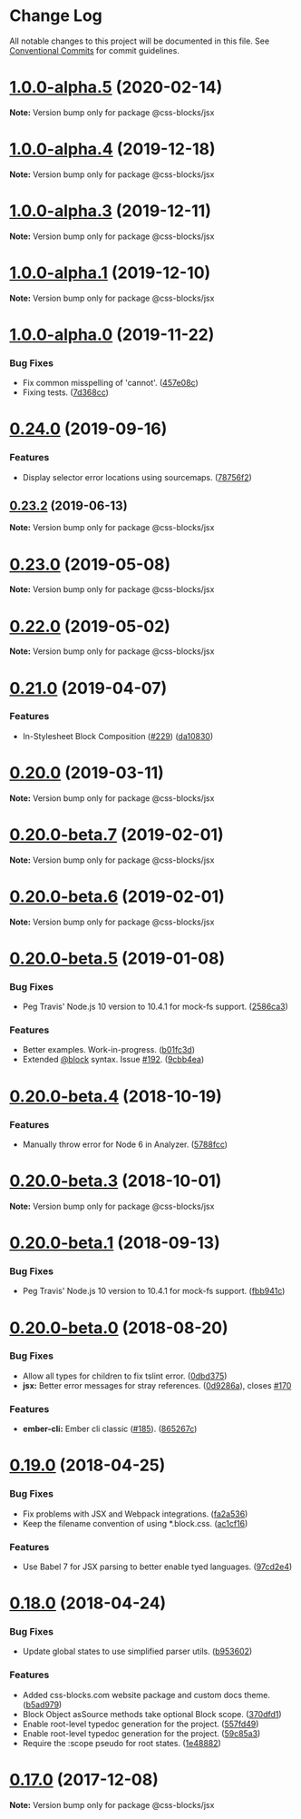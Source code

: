 # Change Log

All notable changes to this project will be documented in this file.
See [Conventional Commits](https://conventionalcommits.org) for commit guidelines.

# [1.0.0-alpha.5](https://github.com/linkedin/css-blocks/tree/master/packages/%40css-blocks/jsx/compare/v1.0.0-alpha.4...v1.0.0-alpha.5) (2020-02-14)

**Note:** Version bump only for package @css-blocks/jsx





# [1.0.0-alpha.4](https://github.com/linkedin/css-blocks/tree/master/packages/%40css-blocks/jsx/compare/v1.0.0-alpha.3...v1.0.0-alpha.4) (2019-12-18)

**Note:** Version bump only for package @css-blocks/jsx





# [1.0.0-alpha.3](https://github.com/linkedin/css-blocks/tree/master/packages/%40css-blocks/jsx/compare/v1.0.0-alpha.2...v1.0.0-alpha.3) (2019-12-11)

**Note:** Version bump only for package @css-blocks/jsx





# [1.0.0-alpha.1](https://github.com/linkedin/css-blocks/tree/master/packages/%40css-blocks/jsx/compare/v1.0.0-alpha.0...v1.0.0-alpha.1) (2019-12-10)

**Note:** Version bump only for package @css-blocks/jsx





# [1.0.0-alpha.0](https://github.com/linkedin/css-blocks/tree/master/packages/%40css-blocks/jsx/compare/v0.24.0...v1.0.0-alpha.0) (2019-11-22)


### Bug Fixes

* Fix common misspelling of 'cannot'. ([457e08c](https://github.com/linkedin/css-blocks/tree/master/packages/%40css-blocks/jsx/commit/457e08c))
* Fixing tests. ([7d368cc](https://github.com/linkedin/css-blocks/tree/master/packages/%40css-blocks/jsx/commit/7d368cc))





# [0.24.0](https://github.com/linkedin/css-blocks/tree/master/packages/%40css-blocks/jsx/compare/v0.23.2...v0.24.0) (2019-09-16)


### Features

* Display selector error locations using sourcemaps. ([78756f2](https://github.com/linkedin/css-blocks/tree/master/packages/%40css-blocks/jsx/commit/78756f2))





<a name="0.23.2"></a>
## [0.23.2](https://github.com/linkedin/css-blocks/tree/master/packages/%40css-blocks/jsx/compare/v0.23.1...v0.23.2) (2019-06-13)

**Note:** Version bump only for package @css-blocks/jsx





<a name="0.23.0"></a>
# [0.23.0](https://github.com/linkedin/css-blocks/tree/master/packages/%40css-blocks/jsx/compare/v0.22.0...v0.23.0) (2019-05-08)

**Note:** Version bump only for package @css-blocks/jsx





<a name="0.22.0"></a>
# [0.22.0](https://github.com/linkedin/css-blocks/tree/master/packages/%40css-blocks/jsx/compare/v0.21.0...v0.22.0) (2019-05-02)

**Note:** Version bump only for package @css-blocks/jsx





<a name="0.21.0"></a>
# [0.21.0](https://github.com/linkedin/css-blocks/tree/master/packages/%40css-blocks/jsx/compare/v0.20.0...v0.21.0) (2019-04-07)


### Features

* In-Stylesheet Block Composition ([#229](https://github.com/linkedin/css-blocks/tree/master/packages/%40css-blocks/jsx/issues/229)) ([da10830](https://github.com/linkedin/css-blocks/tree/master/packages/%40css-blocks/jsx/commit/da10830))





<a name="0.20.0"></a>
# [0.20.0](https://github.com/linkedin/css-blocks/tree/master/packages/%40css-blocks/jsx/compare/v0.20.0-beta.8...v0.20.0) (2019-03-11)

**Note:** Version bump only for package @css-blocks/jsx





<a name="0.20.0-beta.7"></a>
# [0.20.0-beta.7](https://github.com/linkedin/css-blocks/tree/master/packages/%40css-blocks/jsx/compare/v0.20.0-beta.5...v0.20.0-beta.7) (2019-02-01)

**Note:** Version bump only for package @css-blocks/jsx





<a name="0.20.0-beta.6"></a>
# [0.20.0-beta.6](https://github.com/linkedin/css-blocks/tree/master/packages/%40css-blocks/jsx/compare/v0.20.0-beta.5...v0.20.0-beta.6) (2019-02-01)

**Note:** Version bump only for package @css-blocks/jsx





<a name="0.20.0-beta.5"></a>
# [0.20.0-beta.5](https://github.com/linkedin/css-blocks/tree/master/packages/%40css-blocks/jsx/compare/v0.20.0-beta.4...v0.20.0-beta.5) (2019-01-08)


### Bug Fixes

* Peg Travis' Node.js 10 version to 10.4.1 for mock-fs support. ([2586ca3](https://github.com/linkedin/css-blocks/tree/master/packages/%40css-blocks/jsx/commit/2586ca3))


### Features

* Better examples. Work-in-progress. ([b01fc3d](https://github.com/linkedin/css-blocks/tree/master/packages/%40css-blocks/jsx/commit/b01fc3d))
* Extended [@block](https://github.com/block) syntax. Issue [#192](https://github.com/linkedin/css-blocks/tree/master/packages/%40css-blocks/jsx/issues/192). ([9cbb4ea](https://github.com/linkedin/css-blocks/tree/master/packages/%40css-blocks/jsx/commit/9cbb4ea))





<a name="0.20.0-beta.4"></a>
# [0.20.0-beta.4](https://github.com/linkedin/css-blocks/compare/v0.20.0-beta.3...v0.20.0-beta.4) (2018-10-19)


### Features

* Manually throw error for Node 6 in Analyzer. ([5788fcc](https://github.com/linkedin/css-blocks/commit/5788fcc))





<a name="0.20.0-beta.3"></a>
# [0.20.0-beta.3](https://github.com/linkedin/css-blocks/compare/v0.20.0-beta.2...v0.20.0-beta.3) (2018-10-01)

**Note:** Version bump only for package @css-blocks/jsx





<a name="0.20.0-beta.1"></a>
# [0.20.0-beta.1](https://github.com/linkedin/css-blocks/compare/v0.20.0-beta.0...v0.20.0-beta.1) (2018-09-13)


### Bug Fixes

* Peg Travis' Node.js 10 version to 10.4.1 for mock-fs support. ([fbb941c](https://github.com/linkedin/css-blocks/commit/fbb941c))





<a name="0.20.0-beta.0"></a>
# [0.20.0-beta.0](https://github.com/linkedin/css-blocks/compare/v0.19.0...v0.20.0-beta.0) (2018-08-20)


### Bug Fixes

* Allow all types for children to fix tslint error. ([0dbd375](https://github.com/linkedin/css-blocks/commit/0dbd375))
* **jsx:** Better error messages for stray references. ([0d9286a](https://github.com/linkedin/css-blocks/commit/0d9286a)), closes [#170](https://github.com/linkedin/css-blocks/issues/170)


### Features

* **ember-cli:** Ember cli classic ([#185](https://github.com/linkedin/css-blocks/issues/185)). ([865267c](https://github.com/linkedin/css-blocks/commit/865267c))





<a name="0.19.0"></a>
# [0.19.0](https://github.com/linkedin/css-blocks/compare/v0.18.0...v0.19.0) (2018-04-25)


### Bug Fixes

* Fix problems with JSX and Webpack integrations. ([fa2a536](https://github.com/linkedin/css-blocks/commit/fa2a536))
* Keep the filename convention of using *.block.css. ([ac1cf16](https://github.com/linkedin/css-blocks/commit/ac1cf16))


### Features

* Use Babel 7 for JSX parsing to better enable tyed languages. ([97cd2e4](https://github.com/linkedin/css-blocks/commit/97cd2e4))





<a name="0.18.0"></a>
# [0.18.0](https://github.com/linkedin/css-blocks/compare/0.15.1...0.18.0) (2018-04-24)


### Bug Fixes

* Update global states to use simplified parser utils. ([b953602](https://github.com/linkedin/css-blocks/commit/b953602))


### Features

* Added css-blocks.com website package and custom docs theme. ([b5ad979](https://github.com/linkedin/css-blocks/commit/b5ad979))
* Block Object asSource methods take optional Block scope. ([370dfd1](https://github.com/linkedin/css-blocks/commit/370dfd1))
* Enable root-level typedoc generation for the project. ([557fd49](https://github.com/linkedin/css-blocks/commit/557fd49))
* Enable root-level typedoc generation for the project. ([59c85a3](https://github.com/linkedin/css-blocks/commit/59c85a3))
* Require the :scope pseudo for root states. ([1e48882](https://github.com/linkedin/css-blocks/commit/1e48882))





<a name="0.17.0"></a>
# [0.17.0](https://github.com/linkedin/css-blocks/compare/0.15.1...0.17.0) (2017-12-08)




**Note:** Version bump only for package @css-blocks/jsx
